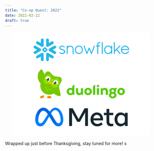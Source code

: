 ```yaml
---
title: "Co-op Quest: 2022"
date: 2022-02-22
draft: true
---
```

<p align="center">
  <img style="max-width: 90%; border-radius: 3%;" src="/images/snow-duol-fb-2022.png" />
</p>

Wrapped up just before Thanksgiving, stay tuned for more! s